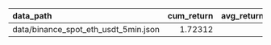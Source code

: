 | data_path                            |   cum_return |   avg_return_per_trade |   num_trades |   num_pos_trades |   num_neg_trades |
|:-------------------------------------|-------------:|-----------------------:|-------------:|-----------------:|-----------------:|
| data/binance_spot_eth_usdt_5min.json |      1.72312 |                1.00162 |          357 |              163 |              194 |